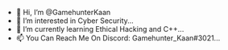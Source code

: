- 👋 Hi, I’m @GamehunterKaan
- 👀 I’m interested in Cyber Security...
- 🌱 I’m currently learning Ethical Hacking and C++...
- 📫 You Can Reach Me On Discord:  Gamehunter_Kaan#3021...
<!---
GamehunterKaan/GamehunterKaan is a ✨ special ✨ repository because its `README.md` (this file) appears on your GitHub profile.
You can click the Preview link to take a look at your changes.
--->
